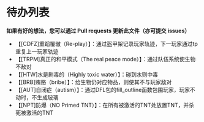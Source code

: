 # 待办列表

**如果有好的想法，您可以通过 Pull requests 更新此文件（亦可提交 issues）**
<!-- 如果想提交 Pull requests 请遵循已有格式 -->
- 【[CDFZ]重蹈覆辙（Re-play）】：通过盔甲架记录玩家轨迹，下一玩家通过tp重复上一玩家轨迹
- 【[TRPM]真正的和平模式（The real peace mode）】：通过队伍系统使生物不敌对
- 【[HTW]水是剧毒的（Highly toxic water）】：碰到水则中毒
- 【[BRB]贿赂（bribe）】：给生物仍对应物品，则使其不与玩家敌对
- 【[AUT]自闭症（autism）】：通过DFL包的fill_outline函数包围玩家，玩家不动时，不生成玻璃
- 【[NPT]防爆（NO Primed TNT）】：在所有被激活的TNT处放置TNT，并杀死被激活的TNT
